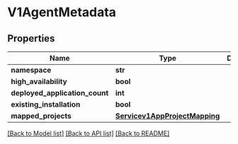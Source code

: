 # V1AgentMetadata

## Properties
Name | Type | Description | Notes
------------ | ------------- | ------------- | -------------
**namespace** | **str** |  | [optional] 
**high_availability** | **bool** |  | [optional] 
**deployed_application_count** | **int** |  | [optional] 
**existing_installation** | **bool** |  | [optional] 
**mapped_projects** | [**Servicev1AppProjectMapping**](Servicev1AppProjectMapping.md) |  | [optional] 

[[Back to Model list]](../README.md#documentation-for-models) [[Back to API list]](../README.md#documentation-for-api-endpoints) [[Back to README]](../README.md)

